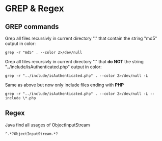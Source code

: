 # GREP & Regex

## GREP commands

Grep all files recursivly in current directory "."  that contain the string "md5" output in color:

```text
grep -r "md5" . --color 2>/dev/null
```

Grep all files recursivly in current directory "."  that **do NOT** the string "../include/isAuthenticated.php" output in color:

```text
grep -r "../include/isAuthenticated.php" . --color 2>/dev/null -L
```

Same as above but now only include files ending with **PHP**

```text
grep -r "../include/isAuthenticated.php" . --color 2>/dev/null -L --include \*.php
```

## Regex

Java find all usages of ObjectInputStream

```text
^.*?ObjectInputStream.*?
```



